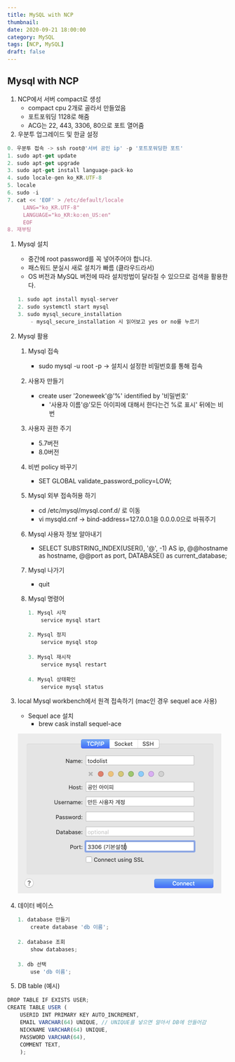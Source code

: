 ```yaml
---
title: MySQL with NCP
thumbnail: 
date: 2020-09-21 18:00:00
category: MySQL
tags: [NCP, MySQL]
draft: false
---
```


## Mysql with NCP

1. NCP에서 서버 compact로 생성
    - compact cpu 2개로 골라서 만들었음
    - 포트포워딩 1128로 해줌
    - ACG는 22, 443, 3306, 80으로 포트 열어줌
2. 우분투 업그레이드 및 한글 설정

```jsx
0. 우분투 접속 -> ssh root@'서버 공인 ip' -p '포트포워딩한 포트'
1. sudo apt-get update
2. sudo apt-get upgrade
3. sudo apt-get install language-pack-ko
4. sudo locale-gen ko_KR.UTF-8
5. locale
6. sudo -i
7. cat << 'EOF' > /etc/default/locale
	 LANG="ko_KR.UTF-8"
	 LANGUAGE="ko_KR:ko:en_US:en"
	 EOF
8. 재부팅
```

1. Mysql 설치
    - 중간에 root password를 꼭 넣어주어야 합니다.
    - 패스워드 분실시 새로 설치가 빠름 (클라우드라서)
    - OS 버전과 MySQL 버전에 따라 설치방법이 달라질 수 있으므로 검색을 활용한다.

    ```jsx
    1. sudo apt install mysql-server
    2. sudo systemctl start mysql
    3. sudo mysql_secure_installation
    	- mysql_secure_installation 시 읽어보고 yes or no를 누르기
    ```

2. Mysql 활용
    1. Mysql 접속
        - sudo mysql -u root -p → 설치시 설정한 비밀번호를 통해 접속
    2. 사용자 만들기
        - create user '2oneweek'@'%' identified by '비밀번호'
            - '사용자 이름'@'모든 아이피에 대해서 한다는건 %로 표시' 뒤에는 비번
    3. 사용자 권한 주기
        - 5.7버전
        - 8.0버전
    4. 비번 policy 바꾸기
        - SET GLOBAL validate_password_policy=LOW;
    5. Mysql 외부 접속허용 하기
        - cd /etc/mysql/mysql.conf.d/ 로 이동
        - vi mysqld.cnf → bind-address=127.0.0.1을 0.0.0.0으로 바꿔주기
    6. Mysql 사용자 정보 알아내기
        - SELECT SUBSTRING_INDEX(USER(), '@', -1) AS ip, @@hostname as hostname, @@port as port, DATABASE() as current_database;
    7. Mysql 나가기 
        - quit
    8. Mysql 명령어

        ```jsx
        1. Mysql 시작
        	service mysql start

        2. Mysql 정지
        	service mysql stop

        3. Mysql 재시작
        	service mysql restart

        4. Mysql 상태확인
        	service mysql status
        ```

3. local Mysql workbench에서 원격 접속하기 (mac인 경우 sequel ace 사용)
    - Sequel ace 설치
        - brew cask install sequel-ace

    ![sequel ace 스샷](./images/mysql-with-ncp/1.png)

4. 데이터 베이스

    ```jsx
    1. database 만들기
    	create database 'db 이름';

    2. database 조회
    	show databases;

    3. db 선택
    	use 'db 이름';
    ```

5. DB table (예시)

```jsx
DROP TABLE IF EXISTS USER;
CREATE TABLE USER (
    USERID INT PRIMARY KEY AUTO_INCREMENT,
    EMAIL VARCHAR(64) UNIQUE, // UNIQUE를 넣으면 알아서 DB에 안들어감
    NICKNAME VARCHAR(64) UNIQUE,
    PASSWORD VARCHAR(64),
    COMMENT TEXT,
    );
```